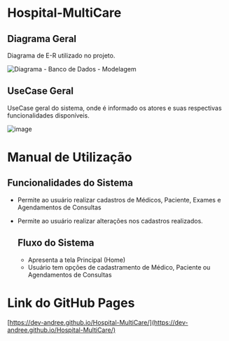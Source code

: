 # Hospital-MultiCare

## Diagrama Geral

Diagrama de E-R utilizado no projeto.

![Diagrama - Banco de Dados - Modelagem](https://github.com/user-attachments/assets/66183eea-10ef-4003-a365-f009ae88549d)

## UseCase Geral

UseCase geral do sistema, onde é informado os atores e suas respectivas funcionalidades disponíveis.

![image](https://github.com/user-attachments/assets/8016f6af-30fb-4a50-a7e7-ebb800e75d6d)

# Manual de Utilização

## Funcionalidades do Sistema

- Permite ao usuário realizar cadastros de Médicos, Paciente, Exames e Agendamentos de Consultas
- Permite ao usuário realizar alterações nos cadastros realizados.

  ## Fluxo do Sistema

  - Apresenta a tela Principal (Home)
  - Usuário tem opções de cadastramento de Médico, Paciente ou Agendamentos de Consultas


# Link do GitHub Pages
[https://dev-andree.github.io/Hospital-MultiCare/](https://dev-andree.github.io/Hospital-MultiCare/)
